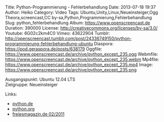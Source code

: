 Title: Python-Programmierung - Fehlerbehandlung
Date: 2013-07-18 19:37
Author: Heiko
Category: Video
Tags: Ubuntu,Unity,Linux,Neueinsteiger,Ogg Theora,screencast,CC by-sa,Python,Programmierung,Fehlerbehandlung
Slug: python_fehlerbehandlung
Album: https://www.openscreencast.de
Duration: 390000
License: http://creativecommons.org/licenses/by-sa/3.0/
Youtube: 6G02c2km4C0
Vimeo: 43622904
Tumblr: http://openscreencast.tumblr.com/post/24336749150/python-programmierung-fehlerbehandlung-ubuntu
Diaspora: https://pod.geraspora.de/posts/638179
Oggfile: https://www.openscreencast.de/archive/python_except_235.ogg
Webmfile: https://www.openscreencast.de/archive/python_except_235.webm
Mp4file: https://www.openscreencast.de/archive/python_except_235.mp4
Image: https://www.openscreencast.de/archive/python_except_235.png

Ausgangspunkt: Ubuntu 12.04 LTS  
Zielgruppe: Neueinsteiger  

Links:

  * [python.de](http://www.python.de "Link zu Python.de" )
  * [python.org](http://www.python.org "Link zu Python.org" )
  * [freiesmagazin.de 02/2011](http://www.freiesmagazin.de/freiesMagazin-2011-02 "Link zu freiesmagazin.de" )

